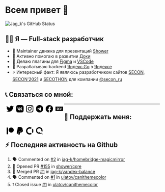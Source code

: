 # Всем привет 👋

![Jag_k's GitHub Status](https://github-readme-stats.vercel.app/api?username=jag-k&show_icons=true&hide_border=true&count_private=true&theme=dark)

## 👨‍💻 Я — Full-stack разработчик

- 🚿 Maintainer движка для презентаций [Shower](https://github.com/shower)
- 🔭 Активно помогаю в развитии [Доки](https://doka.guide)
- 🌱 Делаю плагины для [Figma](https://figma.com) и [VSCode](https://code.visualstudio.com)
- 🚕 Разрабатываю backend [Яндекс.Go](https://go.yandex.ru) в [Яндексе](https://github.com/yandex)
- ⚡ Интересный факт: Я являюсь разработчиком сайтов [SECON](https://secon.ru), [SECON'2021](https://2021.secon.ru) и [SECOTHON](http://secothon.secon.ru) для компании [@secon_ru](https://github.com/secon_ru)


## 📞 Связаться со мной:

[<img align="left" width="32px" alt="Jag_k | Twitter" src="icons/twitter.svg"/>][twitter]
[<img align="left" width="32px" alt="Jag_k | VK" src="icons/vk.svg"/>][vk]
[<img align="left" width="32px" alt="Jag_k | Instagram" src="icons/instagram.svg"/>][instagram]
[<img align="left" width="32px" alt="Jag_k | Telegram" src="icons/telegram.svg"/>][telegram]
[<img align="left" width="32px" alt="Jag_k | Facebook" src="icons/facebook.svg"/>][facebook]
[<img align="left" width="32px" alt="Jag_k | DEV Profile" src="icons/devdotto.svg"/>][devto]


---


## 💸 Поддержать меня:

[<img align="left" width="32px" alt="Jag_k | Patreon" src="icons/patreon.svg"/>][patreon]
[<img align="left" width="32px" alt="Jag_k | PayPal" src="icons/paypal.svg"/>][paypal]
[<img align="left" width="32px" alt="Jag_k | Open Collective" src="icons/opencollective.svg"/>][opencollective]
[<img align="left" width="32px" alt="Jag_k | Qiwi" src="icons/qiwi.svg"/>][qiwi]
<br>


## :zap: Последняя активность на Github
  
<!--START_SECTION:activity-->
1. 🗣 Commented on [#2](https://github.com/jag-k/homebridge-magicmirror/issues/2) in [jag-k/homebridge-magicmirror](https://github.com/jag-k/homebridge-magicmirror)
2. 💪 Opened PR [#155](https://github.com/shower/core/pull/155) in [shower/core](https://github.com/shower/core)
3. 🎉 Merged PR [#1](https://github.com/jag-k/yandex-balance/pull/1) in [jag-k/yandex-balance](https://github.com/jag-k/yandex-balance)
4. 🗣 Commented on [#1](https://github.com/ulatov/canithemecolor/issues/1) in [ulatov/canithemecolor](https://github.com/ulatov/canithemecolor)
5. ❗️ Closed issue [#1](https://github.com/ulatov/canithemecolor/issues/1) in [ulatov/canithemecolor](https://github.com/ulatov/canithemecolor)
<!--END_SECTION:activity-->


[website]: https://jagk.ru
[twitter]: https://twitter.com/jag_k_
[instagram]: https://instagram.com/jag_k_
[vk]: https://vk.com/jag_konon
[telegram]: https://telegram.me/jag_k
[facebook]: https://facebook.com/jag.konon
[devto]: https://dev.to/jag_k

[patreon]: https://patreon.com/jag_k
[paypal]: https://paypal.me/jag_k
[opencollective]: https://opencollective.com/jag_k
[qiwi]: https://qiwi.com/n/JAGKONON
